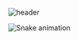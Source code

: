 ![header](https://capsule-render.vercel.app/api?type=waving&color=timeAuto&height=300&section=header&text=✨Hi%20EveryOne!&fontSize=90)


![Snake animation](https://github.com/thepiyushmalhotra/thepiyushmalhotra/blob/output/github-contribution-grid-snake.svg)

